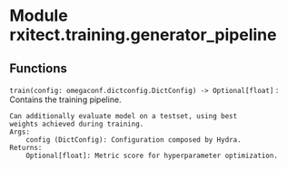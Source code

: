 Module rxitect.training.generator_pipeline
==========================================

Functions
---------

    
`train(config: omegaconf.dictconfig.DictConfig) ‑> Optional[float]`
:   Contains the training pipeline.
    
    Can additionally evaluate model on a testset, using best
    weights achieved during training.
    Args:
        config (DictConfig): Configuration composed by Hydra.
    Returns:
        Optional[float]: Metric score for hyperparameter optimization.